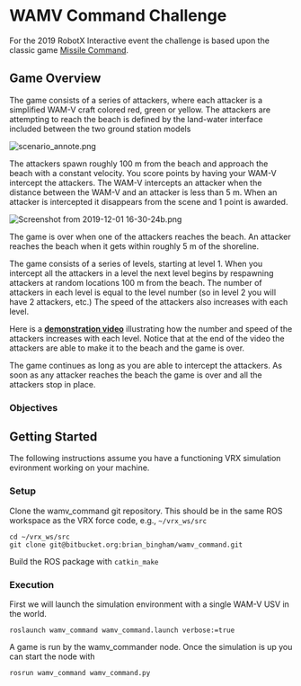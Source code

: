 # WAMV Command Challenge

For the 2019 RobotX Interactive event the challenge is based upon the classic game  [Missile Command](https://en.wikipedia.org/wiki/Missile_Command).  

## Game Overview

The game consists of a series of attackers, where each attacker is a simplified WAM-V craft colored red, green or yellow.  The attackers are attempting to reach the beach is defined by the land-water interface included between the two ground station models

![scenario_annote.png](https://bitbucket.org/repo/BgXLzgM/images/344213614-scenario_annote.png)


The attackers spawn roughly 100 m from the beach and approach the beach with a constant velocity.  You score points by having your WAM-V intercept the attackers.  The WAM-V intercepts an attacker when the distance between the WAM-V and an attacker is less than 5 m.  When an attacker is intercepted it disappears from the scene and 1 point is awarded.  

![Screenshot from 2019-12-01 16-30-24b.png](https://bitbucket.org/repo/BgXLzgM/images/1272893178-Screenshot%20from%202019-12-01%2016-30-24b.png)

The game is over when one of the attackers reaches the beach.  An attacker reaches the beach when it gets within roughly 5 m of the shoreline.

The game consists of a series of levels, starting at level 1.  When you intercept all the attackers in a level the next level begins by respawning attackers at random locations 100 m from the beach.  The number of attackers in each level is equal to the level number (so in level 2 you will have 2 attackers, etc.)  The speed of the attackers also increases with each level.

Here is a [**demonstration video**](https://vimeo.com/user5784414/review/376721424/5a2d3df4eb) illustrating how the number and speed of the attackers increases with each level.  Notice that at the end of the video the attackers are able to make it to the beach and the game is over.   

The game continues as long as you are able to intercept the attackers.  As soon as any attacker reaches the beach the game is over and all the attackers stop in place. 

### Objectives



## Getting Started

The following instructions assume you have a functioning VRX simulation evironment working on your machine.

### Setup

Clone the wamv_command git repository.  This should be in the same ROS workspace as the VRX force code, e.g., `~/vrx_ws/src`
```
cd ~/vrx_ws/src
git clone git@bitbucket.org:brian_bingham/wamv_command.git
```

Build the ROS package with `catkin_make`

### Execution

First we will launch the simulation environment with a single WAM-V USV in the world.

```
roslaunch wamv_command wamv_command.launch verbose:=true
```

A game is run by the wamv_commander node.  Once the simulation is up you can start the node with
```
rosrun wamv_command wamv_command.py 
```

###